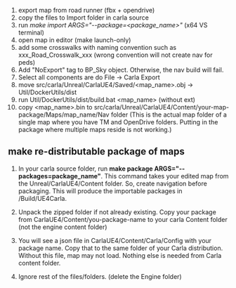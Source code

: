 1. export map from road runner (fbx + opendrive)
2. copy the files to Import folder in carla source
3. run *make import  ARGS="--package=<package_name>"* (x64 VS terminal)
4. open map in editor (make launch-only)
5. add some crosswalks with naming convention such as xxx_Road_Crosswalk_xxx (wrong convention will not create nav for peds)
6. Add "NoExport" tag to BP_Sky object. Otherwise, the nav build will fail.
7. Select all components are do File -> Carla Export
8. move src/carla/Unreal/CarlaUE4/Saved/<map_name>.obj -> Util/DockerUtils/dist
9. run Util/DockerUtils/dist/build.bat <map_name> (without ext)
10. copy <map_name>.bin to src/carla/Unreal/CarlaUE4/Content/your-map-package/Maps/map_name/Nav folder (This is the actual map folder of a single map where you have TM and OpenDrive folders. Putting in the package where multiple maps reside is not working.)

## make re-distributable package of maps

1. In your carla source folder, run **make package ARGS="--packages=package_name"**. This command takes your edited map from the Unreal/CarlaUE4/Content folder. So, create navigation before packaging. This will produce the importable packages in /Build/UE4Carla. 

2. Unpack the zipped folder if not already existing. Copy your package from CarlaUE4/Content/you-package-name to your carla Content folder (not the engine content folder)

3. You will see a json file in CarlaUE4/Content/Carla/Config with your package name. Copy that to the same folder of your Carla distribution. Without this file, map may not load. Nothing else is needed from Carla content folder.

4. Ignore rest of the files/folders. (delete the Engine folder)


